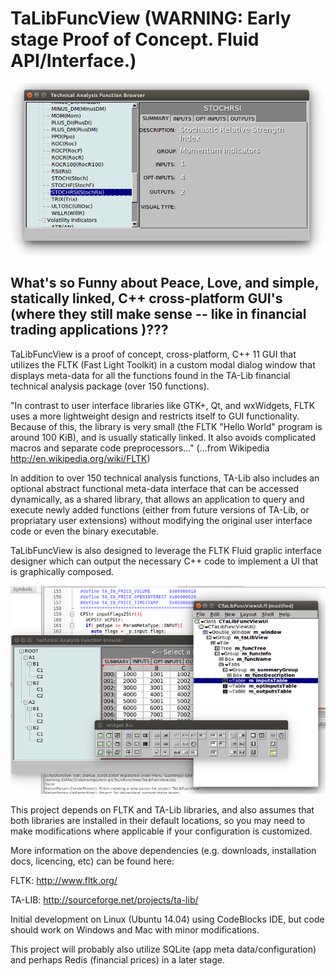 # TaLibFuncView (WARNING: Early stage Proof of Concept. Fluid API/Interface.)

![initial screen shot](https://github.com/jsoprych/TaLibFuncView/blob/master/doc/img/screenshot-dialog.png)

## What's so Funny about Peace, Love, and simple, statically linked, C++ cross-platform GUI's (where they still make sense -- like in financial trading applications )???

TaLibFuncView is a proof of concept, cross-platform, C++ 11 GUI that utilizes the FLTK (Fast Light Toolkit) in a custom modal dialog window that displays meta-data for all the functions found in the TA-Lib financial technical analysis package (over 150 functions).  

"In contrast to user interface libraries like GTK+, Qt, and wxWidgets, FLTK uses a more lightweight design and restricts itself to GUI functionality. Because of this, the library is very small (the FLTK "Hello World" program is around 100 KiB), and is usually statically linked. It also avoids complicated macros and separate code preprocessors..."
(...from Wikipedia http://en.wikipedia.org/wiki/FLTK)

In addition to over 150 technical analysis functions, TA-Lib also includes an optional abstract functional meta-data interface that can be accessed dynamically, as a shared library, that allows an application to query and execute newly added functions (either from future versions of TA-Lib, or propriatary user extensions) without modifying the original user interface code or even the binary executable.

TaLibFuncView is also designed to leverage the FLTK Fluid graplic interface designer which can output the necessary C++ code to implement a UI that is graphically composed.

![FLTK Fluid UI Designer](https://github.com/jsoprych/TaLibFuncView/blob/master/doc/img/fluid-gui.png)
         

This project depends on FLTK and TA-Lib libraries, and also assumes that both libraries are installed in their default locations, so you may need to make modifications where applicable if your configuration is customized. 

More information on the above dependencies (e.g. downloads, installation docs, licencing, etc) can be found here:

FLTK: http://www.fltk.org/

TA-LIB: http://sourceforge.net/projects/ta-lib/

Initial development on Linux (Ubuntu 14.04) using CodeBlocks IDE, but code should work on Windows and Mac with minor modifications. 

This project will probably also utilize SQLite (app meta data/configuration) and perhaps Redis (financial prices) in a later stage.
